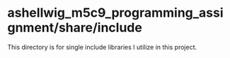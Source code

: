 # ashellwig_m5c9_programming_assignment/share/include

This directory is for single include libraries I utilize in this project.
